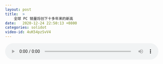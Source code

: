 ```yaml
---
layout: post
title:  >
    全球 PC 销量将创下十多年来的新高
date:   2020-12-24 22:50:13 +0800
categories: solidot
video-id: 4uK54pzSvV4
---
```


<audio src="/assets/6ea01b6817b4c6b557cbe79447d2df7e.mp3" style="width: 100%;" controls></audio>


